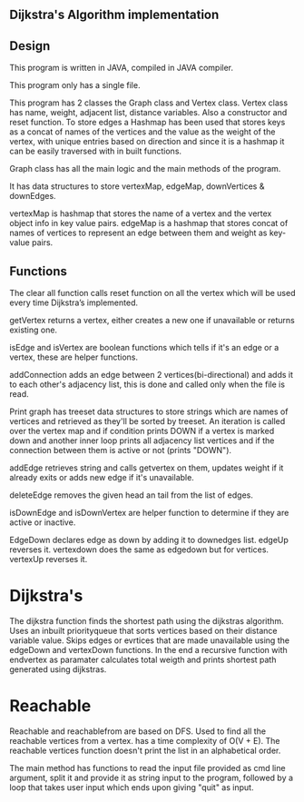 ## Dijkstra's Algorithm implementation

## Design

This program is written in JAVA, compiled in JAVA compiler.

This program only has a single file.

This program has 2 classes the Graph class and Vertex class.
Vertex class has name, weight, adjacent list, distance variables. Also a constructor and reset function. To store edges a Hashmap has been used that stores keys as a concat of names of the vertices and the value as the weight of the vertex, with unique entries based on direction and since it is a hashmap it can be easily traversed with in built functions.

Graph class has all the main logic and the main methods of the program.

It has data structures to store vertexMap, edgeMap, downVertices & downEdges.

vertexMap is hashmap that stores the name of a vertex and the vertex object info in key value pairs.
edgeMap is a hashmap that stores concat of names of vertices to represent an edge between them and weight as key-value pairs.

## Functions

The clear all function calls reset function on all the vertex which will be used every time Dijkstra’s implemented.

getVertex returns a vertex, either creates a new one if unavailable or returns existing one.

isEdge and isVertex are boolean functions which tells if it's an edge or a vertex, these are helper functions.

addConnection adds an edge between 2 vertices(bi-directional) and adds it to each other's adjacency list, this is done and called only when the file is read. 

Print graph has treeset data structures to store strings which are names of vertices and retrieved as they'll be sorted by treeset. An iteration is called over the vertex map and if condition prints DOWN if a vertex is marked down and another inner loop prints all adjacency list vertices and if the connection between them is active or not (prints "DOWN").

addEdge retrieves string and calls getvertex on them, updates weight if it already exits or adds new edge if it's unavailable.

deleteEdge removes the given head an tail from the list of edges.

isDownEdge and isDownVertex are helper function to determine if they are active or inactive.

EdgeDown declares edge as down by adding it to downedges list.
edgeUp reverses it.
vertexdown does the same as edgedown but for vertices.
vertexUp reverses it.

# Dijkstra's
The dijkstra function finds the shortest path using the dijkstras algorithm.
Uses an inbuilt priorityqueue that sorts vertices based on their distance variable value. Skips edges or evrtices that are made unavailable using the edgeDown and vertexDown functions.
In the end a recursive function with endvertex as paramater calculates total weigth and prints shortest path generated using dijkstras.

# Reachable
Reachable and reachablefrom are based on DFS. Used to find all the reachable vertices from a vertex. has a time complexity of O(V + E). The reachable vertices function doesn't print the list in an alphabetical order.

The main method has functions to read the input file provided as cmd line argument, split it and provide it as string input to the program, followed by a loop that takes user input which ends upon giving "quit" as input.